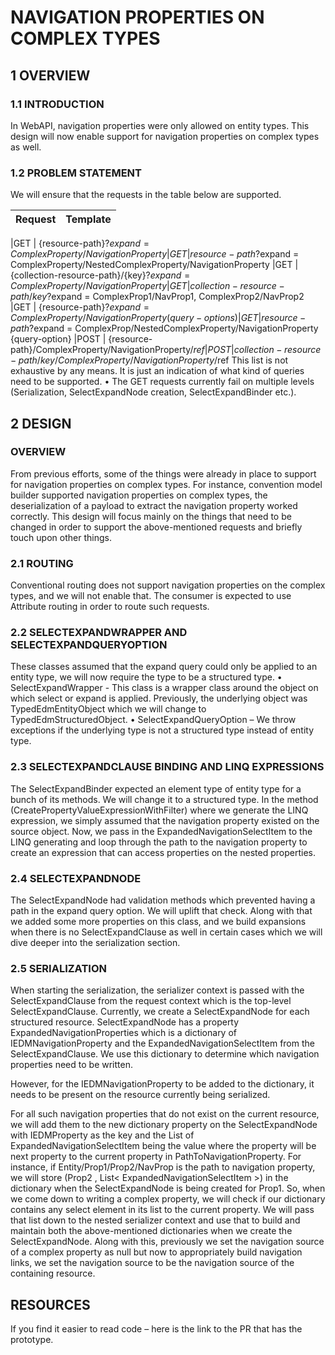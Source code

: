 # NAVIGATION PROPERTIES ON COMPLEX TYPES

## 1	OVERVIEW
### 1.1	INTRODUCTION
In WebAPI, navigation properties were only allowed on entity types. This design will now enable support for navigation properties on complex types as well. 
### 1.2	PROBLEM STATEMENT
We will ensure that the requests in the table below are supported.   

|Request	| Template |
|---------|:---------|

|GET |	{resource-path}?$expand=ComplexProperty/NavigationProperty
|GET	| {resource-path}?$expand = ComplexProperty/NestedComplexProperty/NavigationProperty
|GET |	{collection-resource-path}/{key}?$expand = ComplexProperty/NavigationProperty
|GET	| {collection-resource-path}/{key}?$expand = ComplexProp1/NavProp1, ComplexProp2/NavProp2
|GET	| {resource-path}?$expand=ComplexProperty/NavigationProperty({query-options})
|GET	| {resource-path}?$expand = ComplexProp/NestedComplexProperty/NavigationProperty {query-option}
|POST |	{resource-path}/ComplexProperty/NavigationProperty/$ref
|POST |	{collection-resource-path}/{key}/ ComplexProperty/NavigationProperty/$ref
This list is not exhaustive by any means. It is just an indication of what kind of queries need to be supported. 
•	The GET requests currently fail on multiple levels (Serialization, SelectExpandNode creation, SelectExpandBinder etc.).
## 2	DESIGN
### OVERVIEW
From previous efforts, some of the things were already in place to support for navigation properties on complex types. For instance, convention model builder supported navigation properties on complex types, the deserialization of a payload to extract the navigation property worked correctly. 
This design will focus mainly on the things that need to be changed in order to support the above-mentioned requests and briefly touch upon other things.
### 2.1	ROUTING
Conventional routing does not support navigation properties on the complex types, and we will not enable that. The consumer is expected to use Attribute routing in order to route such requests. 
### 2.2	SELECTEXPANDWRAPPER AND SELECTEXPANDQUERYOPTION
These classes assumed that the expand query could only be applied to an entity type, we will now require the type to be a structured type.
•	SelectExpandWrapper - This class is a wrapper class around the object on which select or expand is applied. Previously, the underlying object was TypedEdmEntityObject which we will change to TypedEdmStructuredObject.
•	SelectExpandQueryOption – We throw exceptions if the underlying type is not a structured type instead of entity type.  
### 2.3	SELECTEXPANDCLAUSE BINDING AND LINQ EXPRESSIONS
The SelectExpandBinder expected an element type of entity type for a bunch of its methods. We will change it to a structured type. 
In the method (CreatePropertyValueExpressionWithFilter) where we generate the LINQ expression, we simply assumed that the navigation property existed on the source object. Now, we pass in the ExpandedNavigationSelectItem to the LINQ generating and loop through the path to the navigation property to create an expression that can access properties on the nested properties.
### 2.4	SELECTEXPANDNODE
The SelectExpandNode had validation methods which prevented having a path in the expand query option. We will uplift that check. Along with that we added some more properties on this class, and we build expansions when there is no SelectExpandClause as well in certain cases which we will dive deeper into the serialization section.  
### 2.5	SERIALIZATION
When starting the serialization, the serializer context is passed with the SelectExpandClause from the request context which is the top-level SelectExpandClause.
Currently, we create a SelectExpandNode for each structured resource. SelectExpandNode has a property ExpandedNavigationProperties which is a dictionary of IEDMNavigationProperty and the ExpandedNavigationSelectItem from the SelectExpandClause. We use this dictionary to determine which navigation properties need to be written. 

However, for the IEDMNavigationProperty to be added to the dictionary, it needs to be present on the resource currently being serialized. 

For all such navigation properties that do not exist on the current resource, we will add them to the new dictionary property on the SelectExpandNode with IEDMProperty as the key and the List of ExpandedNavigationSelectItem being the value where the property will be next property to the current property in PathToNavigationProperty. For instance, if Entity/Prop1/Prop2/NavProp is the path to navigation property, we will store (Prop2 , List< ExpandedNavigationSelectItem >) in the dictionary when the SelectExpandNode is being created for Prop1.
So, when we come down to writing a complex property, we will check if our dictionary contains any select element in its list to the current property. We will pass that list down to the nested serializer context and use that to build and maintain both the above-mentioned dictionaries when we create the SelectExpandNode. 
Along with this, previously we set the navigation source of a complex property as null but now to appropriately build navigation links, we set the navigation source to be the navigation source of the containing resource. 

## RESOURCES
If you find it easier to read code – here is the link to the PR that has the prototype. 
